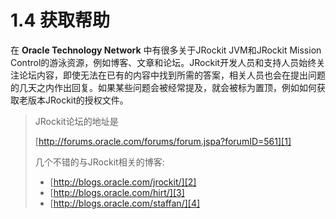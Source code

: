 <a name="1.4"></a>
# 1.4 获取帮助

在 **Oracle Technology Network** 中有很多关于JRockit JVM和JRockit Mission Control的游泳资源，例如博客、文章和论坛。JRockit开发人员和支持人员始终关注论坛内容，即使无法在已有的内容中找到所需的答案，相关人员也会在提出问题的几天之内作出回复。如果某些问题会被经常提及，就会被标为置顶，例如如何获取老版本JRockit的授权文件。

>JRockit论坛的地址是
>
>[http://forums.oracle.com/forums/forum.jspa?forumID=561][1]
>
>几个不错的与JRockit相关的博客:
>
>* [http://blogs.oracle.com/jrockit/][2]
>* [http://blogs.oracle.com/hirt/][3]
>* [http://blogs.oracle.com/staffan/][4]


[1]:    http://forums.oracle.com/forums/forum.jspa?forumID=561
[2]:    http://blogs.oracle.com/jrockit/
[3]:    http://blogs.oracle.com/hirt/
[4]:    http://blogs.oracle.com/staffan/
